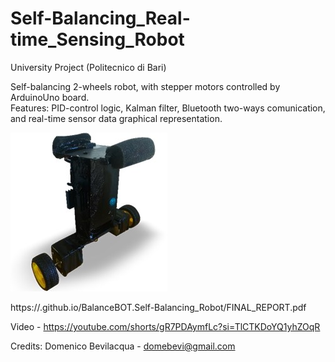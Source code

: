 # Self-Balancing_Real-time_Sensing_Robot

University Project (Politecnico di Bari)  
  
Self-balancing 2-wheels robot, with stepper motors controlled by ArduinoUno board.  
Features: PID-control logic, Kalman filter,  Bluetooth two-ways comunication, and real-time sensor data graphical representation.

![alt text](https://github.com/domebevi/BalanceBOT.Self-Balancing_Robot/blob/main/image.jpg?raw=true)

https://<username>.github.io/BalanceBOT.Self-Balancing_Robot/FINAL_REPORT.pdf

Video - https://youtube.com/shorts/gR7PDAymfLc?si=TlCTKDoYQ1yhZOqR  
  
Credits: Domenico Bevilacqua - domebevi@gmail.com
